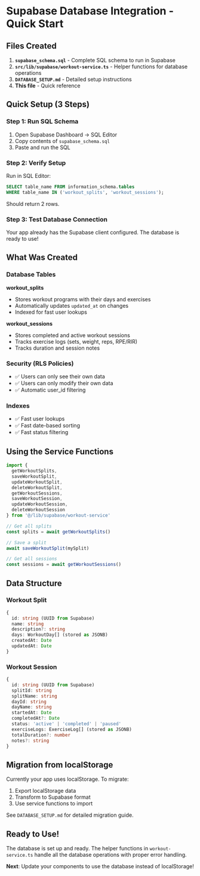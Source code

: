 # Supabase Database Integration - Quick Start

## Files Created

1. **`supabase_schema.sql`** - Complete SQL schema to run in Supabase
2. **`src/lib/supabase/workout-service.ts`** - Helper functions for database operations
3. **`DATABASE_SETUP.md`** - Detailed setup instructions
4. **This file** - Quick reference

## Quick Setup (3 Steps)

### Step 1: Run SQL Schema
1. Open Supabase Dashboard → SQL Editor
2. Copy contents of `supabase_schema.sql`
3. Paste and run the SQL

### Step 2: Verify Setup
Run in SQL Editor:
```sql
SELECT table_name FROM information_schema.tables 
WHERE table_name IN ('workout_splits', 'workout_sessions');
```

Should return 2 rows.

### Step 3: Test Database Connection
Your app already has the Supabase client configured. The database is ready to use!

## What Was Created

### Database Tables

**workout_splits**
- Stores workout programs with their days and exercises
- Automatically updates `updated_at` on changes
- Indexed for fast user lookups

**workout_sessions**
- Stores completed and active workout sessions
- Tracks exercise logs (sets, weight, reps, RPE/RIR)
- Tracks duration and session notes

### Security (RLS Policies)
- ✅ Users can only see their own data
- ✅ Users can only modify their own data
- ✅ Automatic user_id filtering

### Indexes
- ✅ Fast user lookups
- ✅ Fast date-based sorting
- ✅ Fast status filtering

## Using the Service Functions

```typescript
import {
  getWorkoutSplits,
  saveWorkoutSplit,
  updateWorkoutSplit,
  deleteWorkoutSplit,
  getWorkoutSessions,
  saveWorkoutSession,
  updateWorkoutSession,
  deleteWorkoutSession
} from '@/lib/supabase/workout-service'

// Get all splits
const splits = await getWorkoutSplits()

// Save a split
await saveWorkoutSplit(mySplit)

// Get all sessions
const sessions = await getWorkoutSessions()
```

## Data Structure

### Workout Split
```typescript
{
  id: string (UUID from Supabase)
  name: string
  description?: string
  days: WorkoutDay[] (stored as JSONB)
  createdAt: Date
  updatedAt: Date
}
```

### Workout Session
```typescript
{
  id: string (UUID from Supabase)
  splitId: string
  splitName: string
  dayId: string
  dayName: string
  startedAt: Date
  completedAt?: Date
  status: 'active' | 'completed' | 'paused'
  exerciseLogs: ExerciseLog[] (stored as JSONB)
  totalDuration?: number
  notes?: string
}
```

## Migration from localStorage

Currently your app uses localStorage. To migrate:

1. Export localStorage data
2. Transform to Supabase format
3. Use service functions to import

See `DATABASE_SETUP.md` for detailed migration guide.

## Ready to Use!

The database is set up and ready. The helper functions in `workout-service.ts` handle all the database operations with proper error handling.

**Next**: Update your components to use the database instead of localStorage!

